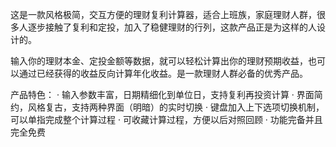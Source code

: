 这是一款风格极简，交互方便的理财复利计算器，适合上班族，家庭理财人群，很多人逐步接触了复利和定投，加入了稳健理财的行列，这款产品正是为这样的人设计的。

输入你的理财本金、定投金额等数据，就可以轻松计算出你的理财预期收益，也可以通过已经获得的收益反向计算年化收益。是一款理财人群必备的优秀产品。

产品特色：
 · 输入参数丰富，日期精细化到单位日，支持复利再投资计算
 · 界面简约，风格复古，支持两种界面（明暗）的实时切换
 · 键盘加入上下选项切换机制，可以单指完成整个计算过程
 · 可收藏计算过程，方便以后对照回顾
 · 功能完备并且完全免费
